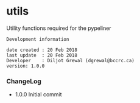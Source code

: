 # utils

Utility functions required for the pypeliner

```
Development information

date created : 20 Feb 2018
last update  : 20 Feb 2018
Developer    : Diljot Grewal (dgrewal@bccrc.ca)
version: 1.0.0
```

### ChangeLog
* 1.0.0 Initial commit
